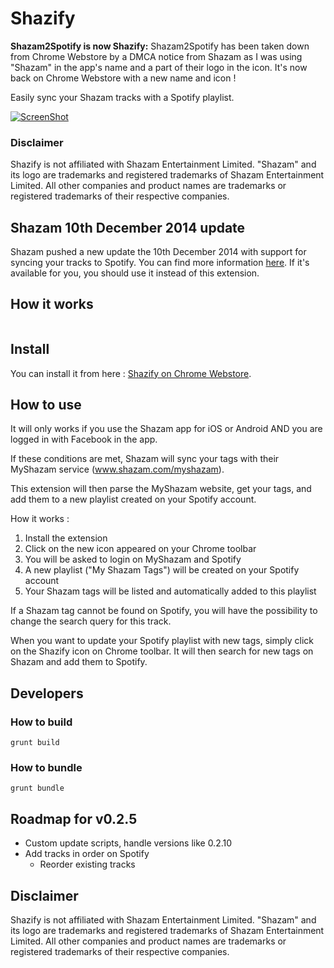 Shazify
=====================

**Shazam2Spotify is now Shazify:** Shazam2Spotify has been taken down from Chrome Webstore by a DMCA notice from Shazam as I was using "Shazam" in the app's name and a part of their logo in the icon. It's now back on Chrome Webstore with a new name and icon !

Easily sync your Shazam tracks with a Spotify playlist.

[![ScreenShot](https://raw.githubusercontent.com/leeroybrun/chrome-shazify/master/promo_1400x560.png)](http://youtu.be/Zi1VRJqEI0Q)

### Disclaimer

Shazify is not affiliated with Shazam Entertainment Limited. "Shazam" and its logo are trademarks and registered trademarks of Shazam Entertainment Limited. All other companies and product names are trademarks or registered trademarks of their respective companies.

## Shazam 10th December 2014 update
Shazam pushed a new update the 10th December 2014 with support for syncing your tracks to Spotify. You can find more information [here](https://support.shazam.com/hc/en-us/articles/202911263-Latest-Update-Information-What-s-new-). If it's available for you, you should use it instead of this extension.

## How it works

<p align="center"><a href="https://www.youtube.com/watch?v=Zi1VRJqEI0Q"><img src="https://raw.githubusercontent.com/leeroybrun/chrome-shazify/master/video_screenshot.png" alt=""/></a></p>

## Install

You can install it from here : [Shazify on Chrome Webstore](https://chrome.google.com/webstore/detail/shazify/ncdhendbhjlcnboihkbjjldcndoebhan).

## How to use

It will only works if you use the Shazam app for iOS or Android AND you are logged in with Facebook in the app.

If these conditions are met, Shazam will sync your tags with their MyShazam service (www.shazam.com/myshazam).

This extension will then parse the MyShazam website, get your tags, and add them to a new playlist created on your Spotify account.

How it works :

1. Install the extension
2. Click on the new icon appeared on your Chrome toolbar
3. You will be asked to login on MyShazam and Spotify
4. A new playlist ("My Shazam Tags") will be created on your Spotify account
5. Your Shazam tags will be listed and automatically added to this playlist

If a Shazam tag cannot be found on Spotify, you will have the possibility to change the search query for this track.

When you want to update your Spotify playlist with new tags, simply click on the Shazify icon on Chrome toolbar. It will then search for new tags on Shazam and add them to Spotify.

## Developers

### How to build

```
grunt build
```

### How to bundle

```
grunt bundle
```

## Roadmap for v0.2.5

- Custom update scripts, handle versions like 0.2.10
- Add tracks in order on Spotify
    - Reorder existing tracks

## Disclaimer

Shazify is not affiliated with Shazam Entertainment Limited.
"Shazam" and its logo are trademarks and registered trademarks of Shazam Entertainment Limited.
All other companies and product names are trademarks or registered trademarks of their respective companies.

